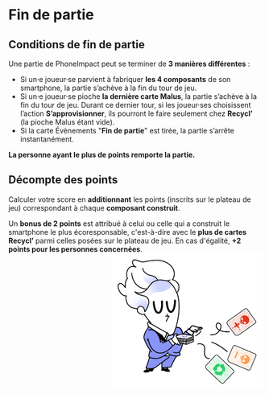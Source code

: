 # Fin de partie

## Conditions de fin de partie

Une partie de PhoneImpact peut se terminer de **3 manières différentes** :

* Si un·e joueur·se parvient à fabriquer **les 4 composants** de son smartphone, la partie s’achève à la fin du tour de jeu.
* Si un·e joueur·se pioche **la dernière carte Malus**, la partie s’achève à la fin du tour de jeu. Durant ce dernier tour, si les joueur·ses choisissent l’action **S’approvisionner**, ils pourront le faire seulement chez **Recycl’** (la pioche Malus étant vide).
* Si la carte Évènements "**Fin de partie**" est tirée, la partie s’arrête instantanément.
  
**La personne ayant le plus de points remporte la partie.**

## Décompte des points

Calculer votre score en **additionnant** les points (inscrits sur le plateau de jeu) correspondant à chaque **composant construit**.

Un **bonus de 2 points** est attribué à celui ou celle qui a construit le smartphone le plus écoresponsable, c'est-à-dire avec le **plus de cartes Recycl’** parmi celles posées sur le plateau de jeu. En cas d'égalité, **+2 points pour les personnes concernées**.
<img alt="illustration1.png" src="../img/illustration1.png" width="300" align="right"/>